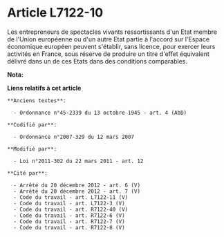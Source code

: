 # Article L7122-10

Les entrepreneurs de spectacles vivants ressortissants d'un Etat membre de l'Union européenne ou d'un autre Etat partie à
l'accord sur l'Espace économique européen peuvent s'établir, sans licence, pour exercer  leurs activités en France, sous
réserve de produire un titre d'effet équivalent délivré dans un de ces Etats dans des conditions comparables.

**Nota:**



**Liens relatifs à cet article**

	**Anciens textes**:

	  - Ordonnance n°45-2339 du 13 octobre 1945 - art. 4 (AbD)

	**Codifié par**:

	  - Ordonnance n°2007-329 du 12 mars 2007

	**Modifié par**:

	  - Loi n°2011-302 du 22 mars 2011 - art. 12

	**Cité par**:

	  - Arrêté du 20 décembre 2012 - art. 6 (V)
	  - Arrêté du 20 décembre 2012 - art. 7 (V)
	  - Code du travail - art. L7122-11 (V)
	  - Code du travail - art. L7122-3 (V)
	  - Code du travail - art. R7122-40 (V)
	  - Code du travail - art. R7122-6 (V)
	  - Code du travail - art. R7122-7 (V)
	  - Code du travail - art. R7122-8 (V)
